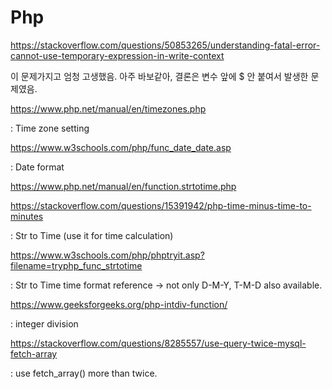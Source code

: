 # Php

<https://stackoverflow.com/questions/50853265/understanding-fatal-error-cannot-use-temporary-expression-in-write-context>

  이 문제가지고 엄청 고생했음. 아주 바보같아, 결론은 변수 앞에 $ 안 붙여서 발생한 문제였음.
  

  
<https://www.php.net/manual/en/timezones.php>

  : Time zone setting
  
<https://www.w3schools.com/php/func_date_date.asp>

  : Date format
  
<https://www.php.net/manual/en/function.strtotime.php>

<https://stackoverflow.com/questions/15391942/php-time-minus-time-to-minutes>

  : Str to Time (use it for time calculation)
  
<https://www.w3schools.com/php/phptryit.asp?filename=tryphp_func_strtotime>

  : Str to Time time format reference -> not only D-M-Y, T-M-D also available.
  
 
<https://www.geeksforgeeks.org/php-intdiv-function/>

  : integer division
  
  
<https://stackoverflow.com/questions/8285557/use-query-twice-mysql-fetch-array>
  
  : use fetch_array() more than twice.
